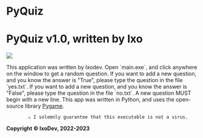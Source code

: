 # PyQuiz
<h1>
            PyQuiz v1.0, written by Ixo
</h1><img src="assets/icon.png"/>
<p>
            This application was written by Ixodev. Open `main.exe`, and click anywhere on the window to get a random question.
            If you want to add a new question, and you know the answer is "True", please type the question in the file `yes.txt`.
            If you want to add a new question, and you know the answer is "False", please type the question in the file `no.txt`.
            A new question MUST begin with a new line.
            This app was written in Python, and uses the open-source library <a href="https://www.pygame.org">Pygame</a>.

            ⚠️ I solemnly guarantee that this executable is not a virus.
</p>

<div></div>
<p><strong><b>Copyright &copy; IxoDev, 2022-2023</b></strong></p>
